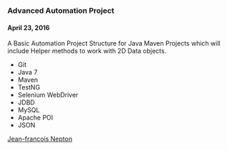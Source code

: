 ### Advanced Automation Project

#### April 23, 2016

A Basic Automation Project Structure for Java Maven Projects which will include Helper methods to work with 2D Data objects.

* Git
* Java 7
* Maven
* TestNG
* Selenium WebDriver
* JDBD
* MySQL
* Apache POI
* JSON

[Jean-francois Nepton](http://sqasolution.com)
